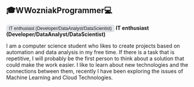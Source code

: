 ## :mortar_board:WWozniakProgrammer:computer:
<style>
.badge {
  background-color: #e1e4e8;
  padding: 3px 7px;
  border-radius: 5px;
  font-family: Arial, sans-serif;
  font-size: 12px;
}
</style>
<span class="badge">IT enthusiast (Developer/DataAnalyst/DataScientist)</span>
**IT enthusiast (Developer/DataAnalyst/DataScientist)**

I am a computer science student who likes to create projects based on automation and data analysis in my free time. If there is a task that is repetitive, I will probably be the first person to think about a solution that could make the work easier. I like to learn about new technologies and the connections between them, recently I have been exploring the issues of Machine Learning and Cloud Technologies.
